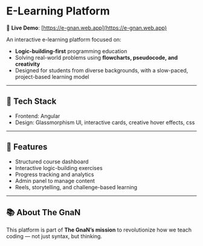# E-Learning Platform

🚀 **Live Demo**: [https://e-gnan.web.app](https://e-gnan.web.app)

An interactive e-learning platform focused on:
- **Logic-building-first** programming education
- Solving real-world problems using **flowcharts, pseudocode, and creativity**
- Designed for students from diverse backgrounds, with a slow-paced, project-based learning model

---

## 🔧 Tech Stack

- Frontend: Angular
- Design: Glassmorphism UI, interactive cards, creative hover effects, css

---

## 🚀 Features

- Structured course dashboard
- Interactive logic-building exercises
- Progress tracking and analytics
- Admin panel to manage content
- Reels, storytelling, and challenge-based learning

---

## 📚 About The GnaN

This platform is part of **The GnaN’s mission** to revolutionize how we teach coding — not just syntax, but thinking.

